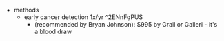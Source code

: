   * methods
    * early cancer detection 1x/yr ^2ENnFgPUS
      * (recommended by Bryan Johnson): $995 by Grail or Galleri - it's a blood draw
